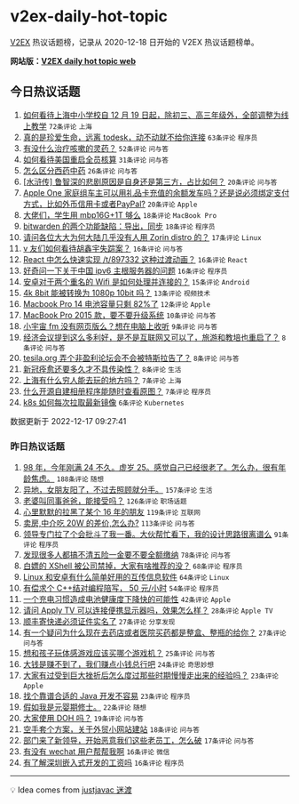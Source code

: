 # v2ex-daily-hot-topic

[V2EX](https://www.v2ex.com/) 热议话题榜，记录从 2020-12-18 日开始的 V2EX 热议话题榜单。

**网站版：[V2EX daily hot topic web](https://boojack.github.io/v2ex-daily-hot-topic-web/)**

## 今日热议话题

<!-- TODAY BEGIN -->

1. [如何看待上海中小学校自 12 月 19 日起，除初三、高三年级外，全部调整为线上教学](https://www.v2ex.com/t/903116) `72条评论` `上海`
1. [真的是珍爱生命，远离 todesk，动不动就不给你连接](https://www.v2ex.com/t/903102) `63条评论` `程序员`
1. [有没什么治疗咳嗽的灵药？](https://www.v2ex.com/t/903094) `52条评论` `问与答`
1. [如何看待美国重启全员核算](https://www.v2ex.com/t/903135) `31条评论` `问与答`
1. [怎么区分西药中药](https://www.v2ex.com/t/903098) `26条评论` `问与答`
1. [[水浒传] 鲁智深的悲剧原因是自身还是第三方，占比如何？](https://www.v2ex.com/t/903134) `20条评论` `问与答`
1. [Apple One 家庭组车主可以用礼品卡充值的余额发车吗？还是说必须绑定支付方式，比如外币信用卡或者PayPal?](https://www.v2ex.com/t/903122) `20条评论` `Apple`
1. [大佬们，学生用 mbp16G+1T 够么](https://www.v2ex.com/t/903157) `18条评论` `MacBook Pro`
1. [bitwarden 的两个功能缺陷：导出，同步](https://www.v2ex.com/t/903105) `18条评论` `程序员`
1. [请问各位大大为何大陆几乎没有人用 Zorin distro 的？](https://www.v2ex.com/t/903099) `17条评论` `Linux`
1. [v 友们如何看待胡鑫宇失踪案？](https://www.v2ex.com/t/903154) `16条评论` `问与答`
1. [React 中怎么快速实现 /t/897332 这种过渡动画？](https://www.v2ex.com/t/903143) `16条评论` `React`
1. [好奇问一下关于中国 ipv6 主根服务器的问题](https://www.v2ex.com/t/903132) `16条评论` `程序员`
1. [安卓对于两个重名的 Wifi 是如何处理并连接的？](https://www.v2ex.com/t/903082) `15条评论` `Android`
1. [4k 8bit 能被转换为 1080p 10bit 吗？](https://www.v2ex.com/t/903106) `13条评论` `视频技术`
1. [Macbook Pro 14 电池容量只剩 82%了](https://www.v2ex.com/t/903090) `12条评论` `Apple`
1. [MacBook Pro 2015 款，要不要升级系统](https://www.v2ex.com/t/903137) `10条评论` `问与答`
1. [小宇宙 fm 没有网页版么？想在电脑上收听](https://www.v2ex.com/t/903101) `9条评论` `问与答`
1. [经济会议提到这么多利好，是不是互联网又可以了，旅游和教培也重启了？](https://www.v2ex.com/t/903156) `8条评论` `问与答`
1. [tesila.org 弄个非盈利论坛会不会被特斯拉告了？](https://www.v2ex.com/t/903096) `8条评论` `问与答`
1. [新冠痊愈还要多久才不具传染性？](https://www.v2ex.com/t/903095) `8条评论` `生活`
1. [上海有什么穷人能去玩的地方吗？](https://www.v2ex.com/t/903153) `7条评论` `上海`
1. [什么开源自建相册程序能随时查看原图？](https://www.v2ex.com/t/903121) `7条评论` `程序员`
1. [k8s 如何每次拉取最新镜像](https://www.v2ex.com/t/903126) `6条评论` `Kubernetes`

数据更新于 2022-12-17 09:27:41

<!-- TODAY END -->

### 昨日热议话题

<!-- YESTERDAY BEGIN -->

1. [98 年，今年刚满 24 不久。虚岁 25。感觉自己已经很老了。怎么办，很有年龄焦虑。](https://www.v2ex.com/t/902854) `188条评论` `随想`
1. [异地，女朋友阳了，不过去照顾就分手。](https://www.v2ex.com/t/902972) `157条评论` `生活`
1. [老婆叫同事爸爸，能接受吗？](https://www.v2ex.com/t/903025) `126条评论` `职场话题`
1. [心里默默的拉黑了某个 16 年的朋友](https://www.v2ex.com/t/902851) `119条评论` `互联网`
1. [卖房,中介吃 20W 的差价,怎么办?](https://www.v2ex.com/t/902863) `113条评论` `问与答`
1. [领导专门拉了个会批斗了我一番。大伙帮忙看下，我的设计思路很离谱么](https://www.v2ex.com/t/902902) `91条评论` `程序员`
1. [发现很多人都搞不清五险一金要不要全额缴纳](https://www.v2ex.com/t/902926) `78条评论` `问与答`
1. [白嫖的 XShell 被公司禁掉，大家有啥推荐的没？](https://www.v2ex.com/t/902860) `68条评论` `程序员`
1. [Linux 和安卓有什么简单好用的互传信息软件](https://www.v2ex.com/t/902864) `64条评论` `Linux`
1. [有偿求个 C++结对编程陪写， 50 元/小时](https://www.v2ex.com/t/902865) `54条评论` `程序员`
1. [一个充电习惯造成电池健康度下降快的可能性](https://www.v2ex.com/t/902931) `42条评论` `Apple`
1. [请问 Apply TV 可以连接便携显示器吗，效果怎么样？](https://www.v2ex.com/t/902850) `28条评论` `Apple TV`
1. [顺丰寄快递必须证件实名了](https://www.v2ex.com/t/902911) `27条评论` `分享发现`
1. [有一个疑问为什么现在去药店或者医院买药都是整盒、整瓶的给你？](https://www.v2ex.com/t/902869) `27条评论` `问与答`
1. [想和孩子玩体感游戏应该买哪个游戏机？](https://www.v2ex.com/t/902872) `25条评论` `问与答`
1. [大钱是赚不到了，我们赚点小钱总行吧](https://www.v2ex.com/t/902888) `24条评论` `奇思妙想`
1. [大家有过受到巨大挫折后怎么度过那些时期慢慢走出来的经验吗？](https://www.v2ex.com/t/903034) `23条评论` `Apple`
1. [找个靠谱合适的 Java 开发不容易](https://www.v2ex.com/t/902923) `23条评论` `程序员`
1. [假如我是元婴期修士。](https://www.v2ex.com/t/903038) `22条评论` `随想`
1. [大家使用 DOH 吗？](https://www.v2ex.com/t/902855) `19条评论` `问与答`
1. [空手套个方案，关于外贸小网站建站](https://www.v2ex.com/t/902859) `18条评论` `问与答`
1. [部门来了新领导，开始恶意我们这些老员工，怎么破](https://www.v2ex.com/t/902937) `17条评论` `问与答`
1. [有没有 wechat 用户帮帮我啊](https://www.v2ex.com/t/903065) `16条评论` `微信`
1. [有了解深圳嵌入式开发的工资吗](https://www.v2ex.com/t/902980) `16条评论` `程序员`

<!-- YESTERDAY END -->

---

💡 Idea comes from [justjavac 迷渡](https://github.com/justjavac/)
